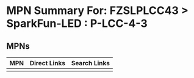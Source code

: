 



# MPN Summary For: FZSLPLCC43 > SparkFun-LED : P-LCC-4-3

## MPNs
  

|MPN|Direct Links|Search Links|
| :--- | :--- | :--- |
||||
